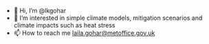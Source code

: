 - 👋 Hi, I’m @lkgohar
- 👀 I’m interested in simple climate models, mitigation scenarios and climate impacts such as heat stress
- 📫 How to reach me laila.gohar@metoffice.gov.uk

<!---
lkgohar/lkgohar is a ✨ special ✨ repository because its `README.md` (this file) appears on your GitHub profile.
You can click the Preview link to take a look at your changes.
--->
